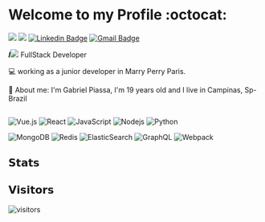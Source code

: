 # Welcome to my Profile :octocat:

[![](https://img.shields.io/badge/-@lindaum98-%231DA1F2?style=flat-square&logo=twitter&logoColor=ffffff)](https://twitter.com/lindaum98)
[![](https://img.shields.io/badge/-@piassa157-%23181717?style=flat-square&logo=github)](https://github.com/piassa157)
[![Linkedin Badge](https://img.shields.io/badge/-gabrielpiassa-blue?style=flat-square&logo=Linkedin&logoColor=white&link=https://www.linkedin.com/in/gabriel-g-piassa/)](https://www.linkedin.com/in/gabriel-g-piassa/)
[![Gmail Badge](https://img.shields.io/badge/-ggpiassa99@gmail.com-c14438?style=flat-square&logo=Gmail&logoColor=white&link=mailto:ggpiassa99@gmail.com)](mailto:ggpiassa99@gmail.com)

𝑰<img src="https://img.icons8.com/officexs/16/000000/code.png"/> FullStack Developer

:computer: working as a junior developer in Marry Perry Paris.

:pushpin: About me: I'm Gabriel Piassa, I'm 19 years old and I live in Campinas, Sp-Brazil


## 

![Vue.js](https://img.shields.io/badge/-Vue.js-%232c3e50?style=flat-square&logo=Vue.js)
![React](https://img.shields.io/badge/-React-%23282C34?style=flat-square&logo=react)
![JavaScript](https://img.shields.io/badge/-JavaScript-black?style=flat-square&logo=javascript)
![Nodejs](https://img.shields.io/badge/-Nodejs-black?style=flat-square&logo=Node.js)
![Python](https://img.shields.io/badge/-Python-black?style=flat-square&logo=Python)

![MongoDB](https://img.shields.io/badge/-MongoDB-black?style=flat-square&logo=mongodb)
![Redis](https://img.shields.io/badge/-Redis-black?style=flat-square&logo=Redis)
![ElasticSearch](https://img.shields.io/badge/-ElasticSearch-005571?style=flat-square&logo=elasticsearch)
![GraphQL](https://img.shields.io/badge/-GraphQL-E10098?style=flat-square&logo=graphql)
![Webpack](https://img.shields.io/badge/-Webpack-%232C3A42?style=flat-square&logo=webpack)


## 𝗦𝘁𝗮𝘁𝘀


## 𝗩𝗶𝘀𝗶𝘁𝗼𝗿𝘀

![visitors](https://visitor-badge.glitch.me/badge?page_id=piassa157)
